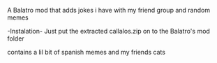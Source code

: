 A Balatro mod that adds jokes i have with my friend group and random memes

-Instalation-
Just put the extracted callalos.zip on to the Balatro's mod folder

contains a lil bit of spanish memes and my friends cats